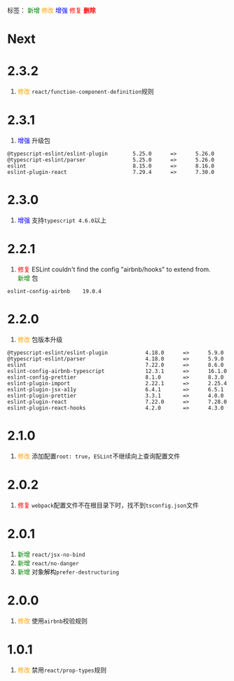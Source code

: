 标签：
<font color=green>新增</font>
<font color=orange>修改</font>
<font color=blue>增强</font>
<font color=red>修复</font>
<font color=red><strong>删除</strong></font>


# Next


# 2.3.2
1. <font color=orange>修改</font> `react/function-component-definition`规则


# 2.3.1
1. <font color=blue>增强</font> 升级包
```
@typescript-eslint/eslint-plugin        5.25.0      =>      5.26.0
@typescript-eslint/parser               5.25.0      =>      5.26.0
eslint                                  8.15.0      =>      8.16.0
eslint-plugin-react                     7.29.4      =>      7.30.0
```

# 2.3.0
1. <font color=blue>增强</font> 支持`typescript 4.6.0`以上

# 2.2.1
1. <font color=red>修复</font> ESLint couldn't find the config "airbnb/hooks" to extend from.  
<font color=green>新增</font> 包
```
eslint-config-airbnb    19.0.4
```

# 2.2.0
1. <font color=orange>修改</font> 包版本升级
```
@typescript-eslint/eslint-plugin            4.18.0      =>      5.9.0
@typescript-eslint/parser                   4.18.0      =>      5.9.0
eslint                                      7.22.0      =>      8.6.0
eslint-config-airbnb-typescript             12.3.1      =>      16.1.0
eslint-config-prettier                      8.1.0       =>      8.3.0
eslint-plugin-import                        2.22.1      =>      2.25.4
eslint-plugin-jsx-a11y                      6.4.1       =>      6.5.1
eslint-plugin-prettier                      3.3.1       =>      4.0.0
eslint-plugin-react                         7.22.0      =>      7.28.0
eslint-plugin-react-hooks                   4.2.0       =>      4.3.0
```

# 2.1.0
1. <font color=orange>修改</font> 添加配置`root: true`，`ESLint`不继续向上查询配置文件

# 2.0.2
1. <font color=red>修复</font> `webpack`配置文件不在根目录下时，找不到`tsconfig.json`文件

# 2.0.1
1. <font color=green>新增</font> `react/jsx-no-bind`
2. <font color=green>新增</font> `react/no-danger`
3. <font color=green>新增</font> 对象解构`prefer-destructuring`

# 2.0.0
1. <font color=orange>修改</font> 使用`airbnb`校验规则

# 1.0.1
1. <font color=orange>修改</font> 禁用`react/prop-types`规则
